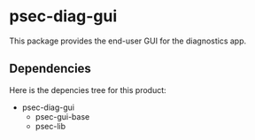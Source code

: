 # psec-diag-gui

This package provides the end-user GUI for the diagnostics app.

## Dependencies

Here is the depencies tree for this product:

- psec-diag-gui
  - psec-gui-base
  - psec-lib

